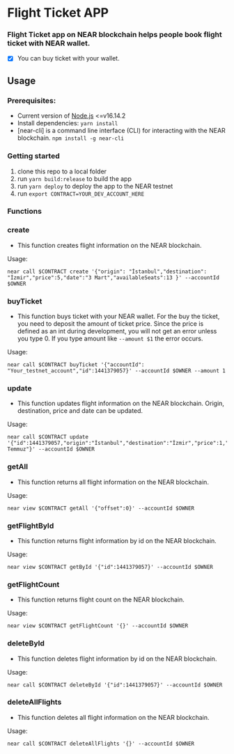 # Flight Ticket APP

### Flight Ticket app on NEAR blockchain helps people book flight ticket with NEAR wallet.
- [x] You can buy ticket with your wallet.

## Usage

### Prerequisites:

- Current version of [Node.js](https://nodejs.org/) <=v16.14.2
- Install dependencies: `yarn install`
- [near-cli] is a command line interface (CLI) for interacting with the NEAR blockchain. 
```npm install -g near-cli``` 

### Getting started

1. clone this repo to a local folder
2. run `yarn build:release` to build the app
3. run `yarn deploy` to deploy the app to the NEAR testnet
4. run `export CONTRACT=YOUR_DEV_ACCOUNT_HERE` 

### Functions

### **create**<br>

* This function creates flight information on the NEAR blockchain.

Usage:<br>

```
near call $CONTRACT create '{"origin": "İstanbul","destination": "İzmir","price":5,"date":"3 Mart","availableSeats":13 }' --accountId $OWNER
```

### **buyTicket**<br>

* This function buys ticket with your NEAR wallet. For the buy the ticket, you need to deposit the amount of ticket price. 
Since the price is defined as an int during development, you will not get an error unless you type 0.
If you type amount like ```--amount $1``` the error occurs.

Usage:<br>

```
near call $CONTRACT buyTicket '{"accountId": "Your_testnet_account","id":1441379057}' --accountId $OWNER --amount 1
```
### **update**<br>

* This function updates flight information on the NEAR blockchain. Origin, destination, price and date can be updated.

Usage:<br>

```
near call $CONTRACT update '{"id":1441379057,"origin":"İstanbul","destination":"İzmir","price":1,"date":"19 Temmuz"}' --accountId $OWNER
```

### **getAll**<br>

* This function returns all flight information on the NEAR blockchain. 

Usage:<br>

```
near view $CONTRACT getAll '{"offset":0}' --accountId $OWNER
```

### **getFlightById**<br>

* This function returns flight information by id on the NEAR blockchain.

Usage:<br>

```
near view $CONTRACT getById '{"id":1441379057}' --accountId $OWNER
```

### **getFlightCount**<br>

* This function returns flight count on the NEAR blockchain.

Usage:<br>

```
near view $CONTRACT getFlightCount '{}' --accountId $OWNER
```

### **deleteById**<br>

* This function deletes flight information by id on the NEAR blockchain.

Usage:<br>

```
near call $CONTRACT deleteById '{"id":1441379057}' --accountId $OWNER
```

### **deleteAllFlights**<br>

* This function deletes all flight information on the NEAR blockchain.

Usage:<br>

```
near call $CONTRACT deleteAllFlights '{}' --accountId $OWNER
```
